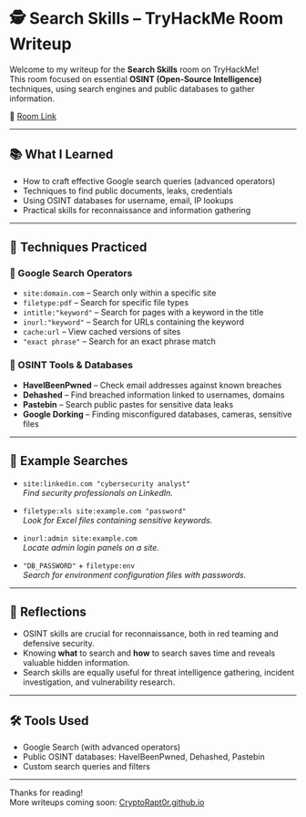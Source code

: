 # 🕵️ Search Skills – TryHackMe Room Writeup

Welcome to my writeup for the **Search Skills** room on TryHackMe!  
This room focused on essential **OSINT (Open-Source Intelligence)** techniques, using search engines and public databases to gather information.

🔗 [Room Link](https://tryhackme.com/room/searchskills)

---

## 📚 What I Learned

- How to craft effective Google search queries (advanced operators)
- Techniques to find public documents, leaks, credentials
- Using OSINT databases for username, email, IP lookups
- Practical skills for reconnaissance and information gathering

---

## 🔎 Techniques Practiced

### 🔹 Google Search Operators

- `site:domain.com` – Search only within a specific site
- `filetype:pdf` – Search for specific file types
- `intitle:"keyword"` – Search for pages with a keyword in the title
- `inurl:"keyword"` – Search for URLs containing the keyword
- `cache:url` – View cached versions of sites
- `"exact phrase"` – Search for an exact phrase match

### 🔹 OSINT Tools & Databases

- **HaveIBeenPwned** – Check email addresses against known breaches
- **Dehashed** – Find breached information linked to usernames, domains
- **Pastebin** – Search public pastes for sensitive data leaks
- **Google Dorking** – Finding misconfigured databases, cameras, sensitive files

---

## 🧪 Example Searches

- `site:linkedin.com "cybersecurity analyst"`  
  _Find security professionals on LinkedIn._

- `filetype:xls site:example.com "password"`  
  _Look for Excel files containing sensitive keywords._

- `inurl:admin site:example.com`  
  _Locate admin login panels on a site._

- `"DB_PASSWORD"` + `filetype:env`  
  _Search for environment configuration files with passwords._

---

## 💬 Reflections

- OSINT skills are crucial for reconnaissance, both in red teaming and defensive security.
- Knowing **what** to search and **how** to search saves time and reveals valuable hidden information.
- Search skills are equally useful for threat intelligence gathering, incident investigation, and vulnerability research.

---

## 🛠️ Tools Used

- Google Search (with advanced operators)
- Public OSINT databases: HaveIBeenPwned, Dehashed, Pastebin
- Custom search queries and filters

---

Thanks for reading!  
More writeups coming soon: [CryptoRapt0r.github.io](https://cryptorapt0r.github.io)

